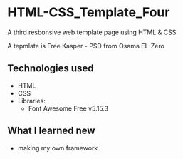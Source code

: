 # HTML-CSS_Template_Four

A third resbonsive web template page using HTML &amp; CSS

A tepmlate is Free Kasper - PSD from Osama EL-Zero

## Technologies used

- HTML
- CSS
- Libraries:
  - Font Awesome Free v5.15.3

## What I learned new

- making my own framework
